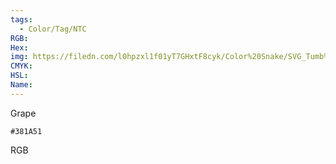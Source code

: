 ```yaml
---
tags:
  - Color/Tag/NTC
RGB:
Hex:
img: https://filedn.com/l0hpzxl1f01yT7GHxtF8cyk/Color%20Snake/SVG_Tumb%20Mass%20No%20Name/381A51.svg
CMYK:
HSL:
Name:
---
```

Grape
```palette
#381A51
```
RGB
